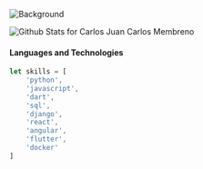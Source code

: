 ![Background](https://github.com/ninjac0py/ninjac0py/imgs/bg.jpg)



![Github Stats for Carlos Juan Carlos Membreno](https://github-readme-stats.vercel.app/api?username=ninjac0py&show_icons=true&hide_border=true&title_color=ffb300&icon_color=ffb300&bg_color=dddddd)



#### Languages and Technologies

```javascript
let skills = [
    'python',
    'javascript',
    'dart',
    'sql',
    'django',
    'react',
    'angular',
    'flutter',
    'docker'
]
```
